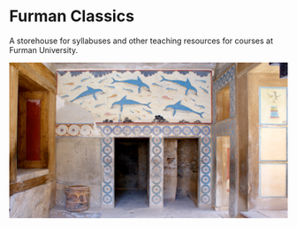 # Furman Classics

A storehouse for syllabuses and other teaching resources for courses at Furman University.

![dolphins](main-dolphins.png)